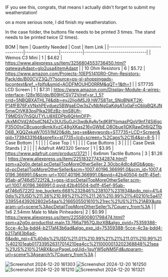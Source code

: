 IF you see this, congrats, that means I actually didn't forget to submit my weatherstation!

on a more serious note, I did finish my weatherstation.

In the case folder, the buttons file needs to be printed 3 times. The stand needs to be printed twice (2 times). 



BOM
| Item                              | Quantity Needed | Cost      | Item Link                     |
|-----------------------------------|-----------------|-----------|-------------------------------|
| Wemos C3 Mini                     | 1               | $4.62     | https://www.aliexpress.us/item/3256804553736450.html?gatewayAdapt=glo2usa4itemAdapt |
| 10 Ohm Resistors                  | 6               | $5.72     | https://www.amazon.com/Projects-10EP51410R0-Ohm-Resistors-Pack/dp/B00CVZ3QJY?source=ps-sl-shoppingads-lpcontext&ref_=fplfs&smid=AODFMOUHD0RRM&gQT=1&th=1 |
| ST7735 LCD Screen                 | 1               | $7.31     | https://www.amazon.com/Display-Module-4-wires-interface-128x160/dp/B09HCSV72V/ref=sr_1_5?crid=5NBQBXATHL74&dib=eyJ2IjoiMSJ9.hW7S8Tpt_SNoBNjKT2K-P14fFB76FxVNxhPEyduez5BWgaEOw3sZyNbNgGaKdgATo0aFnObIqBQXJN5mwCtVK83psPIka29EzBz-tmS8Ufr-T9MDSV7hSQUTYLU8XEDPbi6QHmOFP-JkxMiOVd2A0sdCN4Zx3UUSuGJri3wdkAyAv1xdK8fYpmasPQoV9nf74Si6gcP35O0txCBcuqordkmkXvzC48gXKas216vGWbE.O8Obue1iDKRawDt6iQZTtbD6B_XQQZekaW7051i1M20&dib_tag=se&keywords=ST7735+LCD+Screen&qid=1739433164&sprefix=st7735+lcd+screen+%2Caps%2C154&sr=8-5 |
| Case Bottom                       | 1               |           |                               |
| Case Top                          | 1               |           |                               |
| Case Buttons                      | 3               |           |                               |
| Case Desk Stands                  | 2               |           |                               |
| Adafruit AM2320 Sensor            | 1               | $3.95     | https://www.adafruit.com/product/3721 |
| 6x6mm Tactile Buttons             | 3               | $1.26    | https://www.aliexpress.us/item/2251832774342874.html?spm=a2g0o.detail.pcDetailTopMoreOtherSeller.2.30cbc4dIc4dIGb&gps-id=pcDetailTopMoreOtherSeller&scm=1007.40196.366991.0&scm_id=1007.40196.366991.0&scm-url=1007.40196.366991.0&pvid=42b40504-bd1f-45ef-95ab-af746d5722f2&_t=gps-id:pcDetailTopMoreOtherSeller,scm-url:1007.40196.366991.0,pvid:42b40504-bd1f-45ef-95ab-af746d5722f2,tpp_buckets:668%232846%238107%231934&pdp_npi=4%40dis%21USD%211.26%210.99%21%21%211.26%210.99%21%402101c5a417339554439262802e54aa%2166505501610%21rec%21US%21%21ABX&utparam-url=scene%3ApcDetailTopMoreOtherSeller%7Cquery_from%3A |
| 1x6 2.54mm Male to Male Pinheaders| 2               |  $0.99    | https://www.aliexpress.us/item/2255800801798474.html?spm=a2g0o.productlist.main.13.766a7957QJbzXB&algo_pvid=75359388-5cce-4c3a-bdd4-b217af43b6ad&algo_exp_id=75359388-5cce-4c3a-bdd4-b217af43b6ad-6&pdp_npi=4%40dis%21USD%211.01%210.99%21%21%211.01%210.99%21%402101eab017339526317014210ea4cc%2110000013202368848%21sea%21US%210%21ABX&curPageLogUid=1quYW5pNM5Fd&utparam-url=scene%3Asearch%7Cquery_from%3A |

![Screenshot 2024-12-20 161303](https://github.com/user-attachments/assets/f371bd06-e74d-4f4e-8329-4afab93cf559)
![Screenshot 2024-12-20 161250](https://github.com/user-attachments/assets/f739387e-a804-429b-83a1-18d89d161c9b)
![Screenshot 2024-12-20 161210](https://github.com/user-attachments/assets/743d1cf7-3984-45be-8957-a01d4fac4dc6)
![Screenshot 2024-12-20 161321](https://github.com/user-attachments/assets/56704104-19eb-484b-b6d2-00cb3bf123eb)
